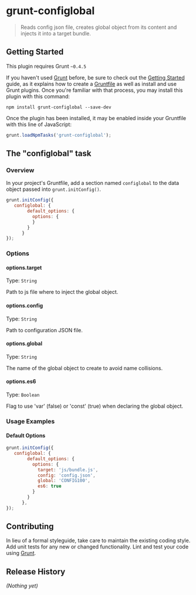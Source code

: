# grunt-configlobal

> Reads config json file, creates global object from its content and injects it into a target bundle.

## Getting Started
This plugin requires Grunt `~0.4.5`

If you haven't used [Grunt](http://gruntjs.com/) before, be sure to check out the [Getting Started](http://gruntjs.com/getting-started) guide, as it explains how to create a [Gruntfile](http://gruntjs.com/sample-gruntfile) as well as install and use Grunt plugins. Once you're familiar with that process, you may install this plugin with this command:

```shell
npm install grunt-configlobal --save-dev
```

Once the plugin has been installed, it may be enabled inside your Gruntfile with this line of JavaScript:

```js
grunt.loadNpmTasks('grunt-configlobal');
```

## The "configlobal" task

### Overview
In your project's Gruntfile, add a section named `configlobal` to the data object passed into `grunt.initConfig()`.

```js
grunt.initConfig({
   configlobal: {
        default_options: {
          options: {
          }
        }
      }
});
```

### Options

#### options.target
Type: `String`

Path to js file where to inject the global object.

#### options.config
Type: `String`

Path to configuration JSON file.

#### options.global
Type: `String`

The name of the global object to create to avoid name collisions.

#### options.es6
Type: `Boolean`

Flag to use 'var' (false) or 'const' (true) when declaring the global object.

### Usage Examples

#### Default Options

```js
grunt.initConfig({
   configlobal: {
        default_options: {
          options: {
            target: 'js/bundle.js',
            config: 'config.json',
            global: 'CONFIG100',
            es6: true
          }
        }
      },
});
```


## Contributing
In lieu of a formal styleguide, take care to maintain the existing coding style. Add unit tests for any new or changed functionality. Lint and test your code using [Grunt](http://gruntjs.com/).

## Release History
_(Nothing yet)_

